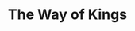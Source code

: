 ---
title: The Way of Kings
image: '/assets/wayofkings.png'
alttext: The Way of Kings Book Cover
link: 'https://www.brandonsanderson.com/the-stormlight-archive-series/'
type: reading
tags: now
---